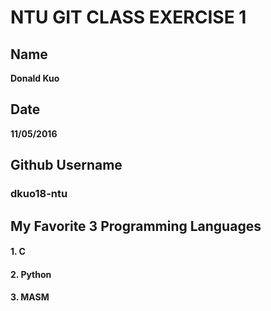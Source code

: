 # NTU GIT CLASS EXERCISE 1

## Name
**Donald Kuo**

## Date
**11/05/2016**

## Github Username
### dkuo18-ntu

## My Favorite 3 Programming Languages
#### 1. C
#### 2. Python
#### 3. MASM
